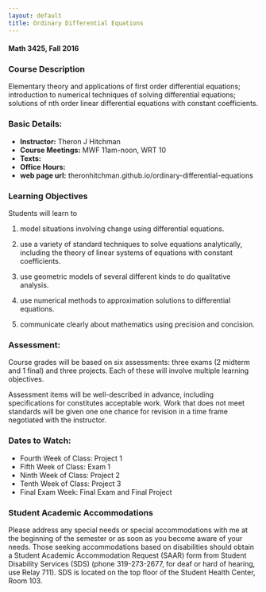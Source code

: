 ```yaml
---
layout: default
title: Ordinary Differential Equations
---
```


#### Math 3425, Fall 2016


### Course Description

Elementary theory and applications of first order differential equations; introduction to numerical techniques of solving differential equations; solutions of nth order linear differential equations with constant coefficients.

### Basic Details:

- **Instructor:** Theron J Hitchman
- **Course Meetings:** MWF 11am-noon, WRT 10
- **Texts:**
- **Office Hours:**
- **web page url:** theronhitchman.github.io/ordinary-differential-equations

### Learning Objectives

Students will learn to

1. model situations involving change using differential equations.

2. use a variety of standard techniques to solve equations analytically, including the theory of linear systems of equations with constant coefficients.

3. use geometric models of several different kinds to do qualitative analysis.

4. use numerical methods to approximation solutions to differential equations.

5. communicate clearly about mathematics using precision and concision.


### Assessment:

Course grades will be based on six assessments: three exams (2 midterm and 1 final)
and three projects. Each of these will involve multiple learning objectives.

Assessment items will be well-described in advance, including specifications for
constitutes acceptable work. Work that does not meet standards will be given one
one chance for revision in a time frame negotiated with the instructor.

### Dates to Watch:

* Fourth Week of Class: Project 1
* Fifth Week of Class: Exam 1
* Ninth Week of Class: Project 2
* Tenth Week of Class: Project 3
* Final Exam Week: Final Exam and Final Project


### Student Academic Accommodations

Please address any special needs or special accommodations with me at the beginning of the semester or as soon as you become aware of your needs. Those seeking accommodations based on disabilities should obtain a Student Academic Accommodation Request (SAAR) form from Student Disability Services (SDS) (phone 319-273-2677, for deaf or hard of hearing, use Relay 711). SDS is located on the top floor of the Student Health Center, Room 103.
